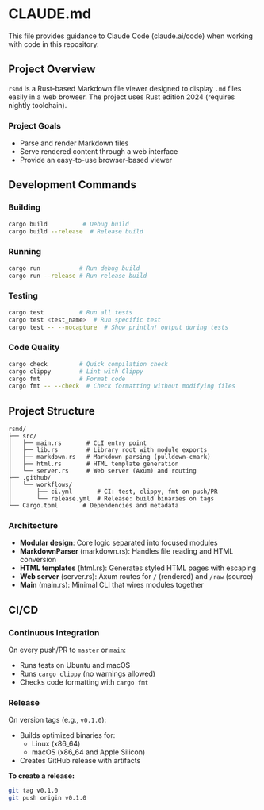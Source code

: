 # CLAUDE.md

This file provides guidance to Claude Code (claude.ai/code) when working with code in this repository.

## Project Overview

`rsmd` is a Rust-based Markdown file viewer designed to display `.md` files easily in a web browser. The project uses Rust edition 2024 (requires nightly toolchain).

### Project Goals
- Parse and render Markdown files
- Serve rendered content through a web interface
- Provide an easy-to-use browser-based viewer

## Development Commands

### Building
```bash
cargo build          # Debug build
cargo build --release  # Release build
```

### Running
```bash
cargo run           # Run debug build
cargo run --release # Run release build
```

### Testing
```bash
cargo test          # Run all tests
cargo test <test_name>  # Run specific test
cargo test -- --nocapture  # Show println! output during tests
```

### Code Quality
```bash
cargo check         # Quick compilation check
cargo clippy        # Lint with Clippy
cargo fmt           # Format code
cargo fmt -- --check  # Check formatting without modifying files
```

## Project Structure

```
rsmd/
├── src/
│   ├── main.rs       # CLI entry point
│   ├── lib.rs        # Library root with module exports
│   ├── markdown.rs   # Markdown parsing (pulldown-cmark)
│   ├── html.rs       # HTML template generation
│   └── server.rs     # Web server (Axum) and routing
├── .github/
│   └── workflows/
│       ├── ci.yml       # CI: test, clippy, fmt on push/PR
│       └── release.yml  # Release: build binaries on tags
└── Cargo.toml       # Dependencies and metadata
```

### Architecture

- **Modular design**: Core logic separated into focused modules
- **MarkdownParser** (markdown.rs): Handles file reading and HTML conversion
- **HTML templates** (html.rs): Generates styled HTML pages with escaping
- **Web server** (server.rs): Axum routes for `/` (rendered) and `/raw` (source)
- **Main** (main.rs): Minimal CLI that wires modules together

## CI/CD

### Continuous Integration
On every push/PR to `master` or `main`:
- Runs tests on Ubuntu and macOS
- Runs `cargo clippy` (no warnings allowed)
- Checks code formatting with `cargo fmt`

### Release
On version tags (e.g., `v0.1.0`):
- Builds optimized binaries for:
  - Linux (x86_64)
  - macOS (x86_64 and Apple Silicon)
- Creates GitHub release with artifacts

**To create a release:**
```bash
git tag v0.1.0
git push origin v0.1.0
```
